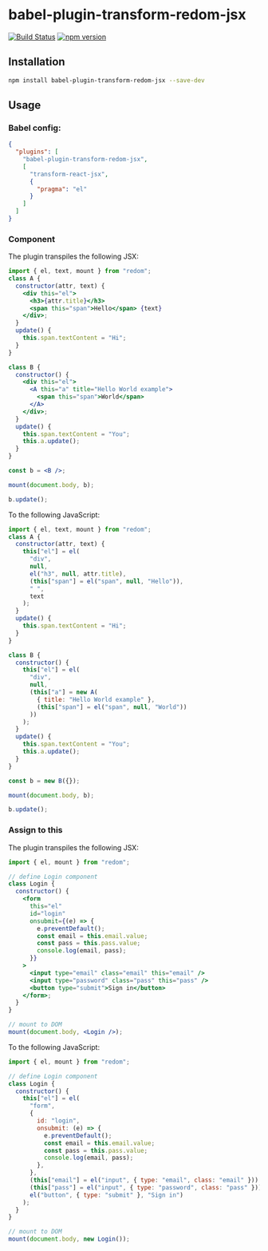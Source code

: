 # babel-plugin-transform-redom-jsx

[![Build Status](https://github.com/tomerigal/babel-plugin-transform-redom-jsx/workflows/tests/badge.svg)](https://github.com/tomerigal/babel-plugin-transform-redom-jsx/actions)
[![npm version](https://badge.fury.io/js/babel-plugin-transform-redom-jsx.svg)](https://badge.fury.io/js/babel-plugin-transform-redom-jsx)

## Installation

```bash
npm install babel-plugin-transform-redom-jsx --save-dev
```

## Usage

### Babel config:

```json
{
  "plugins": [
    "babel-plugin-transform-redom-jsx",
    [
      "transform-react-jsx",
      {
        "pragma": "el"
      }
    ]
  ]
}
```

### Component

The plugin transpiles the following JSX:

```jsx
import { el, text, mount } from "redom";
class A {
  constructor(attr, text) {
    <div this="el">
      <h3>{attr.title}</h3>
      <span this="span">Hello</span> {text}
    </div>;
  }
  update() {
    this.span.textContent = "Hi";
  }
}

class B {
  constructor() {
    <div this="el">
      <A this="a" title="Hello World example">
        <span this="span">World</span>
      </A>
    </div>;
  }
  update() {
    this.span.textContent = "You";
    this.a.update();
  }
}

const b = <B />;

mount(document.body, b);

b.update();
```

To the following JavaScript:

```js
import { el, text, mount } from "redom";
class A {
  constructor(attr, text) {
    this["el"] = el(
      "div",
      null,
      el("h3", null, attr.title),
      (this["span"] = el("span", null, "Hello")),
      " ",
      text
    );
  }
  update() {
    this.span.textContent = "Hi";
  }
}

class B {
  constructor() {
    this["el"] = el(
      "div",
      null,
      (this["a"] = new A(
        { title: "Hello World example" },
        (this["span"] = el("span", null, "World"))
      ))
    );
  }
  update() {
    this.span.textContent = "You";
    this.a.update();
  }
}

const b = new B({});

mount(document.body, b);

b.update();
```

### Assign to this

The plugin transpiles the following JSX:

```jsx
import { el, mount } from "redom";

// define Login component
class Login {
  constructor() {
    <form
      this="el"
      id="login"
      onsubmit={(e) => {
        e.preventDefault();
        const email = this.email.value;
        const pass = this.pass.value;
        console.log(email, pass);
      }}
    >
      <input type="email" class="email" this="email" />
      <input type="password" class="pass" this="pass" />
      <button type="submit">Sign in</button>
    </form>;
  }
}

// mount to DOM
mount(document.body, <Login />);
```

To the following JavaScript:

```js
import { el, mount } from "redom";

// define Login component
class Login {
  constructor() {
    this["el"] = el(
      "form",
      {
        id: "login",
        onsubmit: (e) => {
          e.preventDefault();
          const email = this.email.value;
          const pass = this.pass.value;
          console.log(email, pass);
        },
      },
      (this["email"] = el("input", { type: "email", class: "email" })),
      (this["pass"] = el("input", { type: "password", class: "pass" })),
      el("button", { type: "submit" }, "Sign in")
    );
  }
}

// mount to DOM
mount(document.body, new Login());
```
